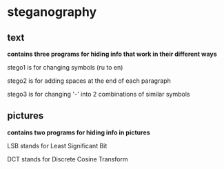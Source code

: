 # steganography
## text 
**contains three programs for hiding info that work in their different ways**

stego1 is for changing symbols (ru to en)

stego2 is for adding spaces at the end of each paragraph

stego3 is for changing '-' into 2 combinations of similar symbols

## pictures
**contains two programs for hiding info in pictures**

LSB stands for Least Significant Bit

DCT stands for Discrete Cosine Transform

